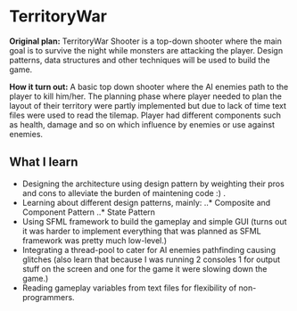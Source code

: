 # TerritoryWar

**Original plan:** TerritoryWar Shooter is a top-down shooter where the main goal is to survive the night while monsters are attacking the player. Design patterns, data structures and other techniques will be used to build the game.

**How it turn out:** A basic top down shooter where the AI enemies path to the player to kill him/her. The planning phase where player needed to plan the layout of their territory were partly implemented but due to lack of time text files were used to read the tilemap. Player had different components such as health, damage and so on which influence by enemies or use against enemies.

## What I learn

* Designing the architecture using design pattern by weighting their pros and cons to alleviate the burden of maintening code :) . 
* Learning about different design patterns, mainly:
..* Composite and Component Pattern
..* State Pattern
* Using SFML framework to build the gameplay and simple GUI (turns out it was harder to implement everything that was planned as SFML framework was pretty much low-level.)
* Integrating a thread-pool to cater for AI enemies pathfinding causing glitches (also learn that because I was running 2 consoles 1 for output stuff on the screen and one for the game it were slowing down the game.)
* Reading gameplay variables from text files for flexibility of non-programmers.

